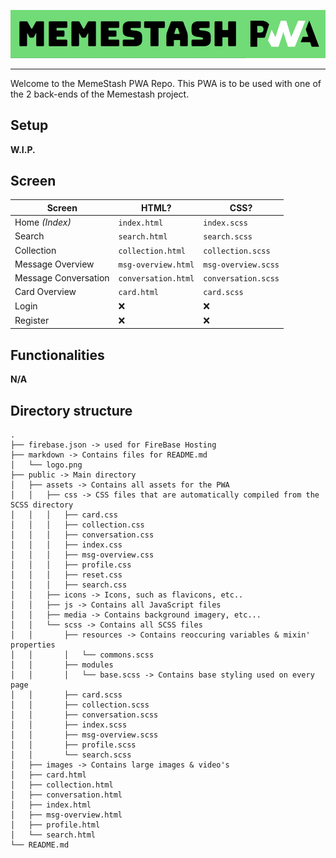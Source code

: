 ![Memestash](./markdown/logo.png)

---

Welcome to the MemeStash PWA Repo. This PWA is to be used with one of the 2 back-ends of the Memestash project.

## Setup
**W.I.P.**

## Screen
|Screen|HTML?|CSS?|
|---|---|---|
|Home *(Index)*|`index.html`|`index.scss`|
|Search|`search.html`|`search.scss`|
|Collection|`collection.html`|`collection.scss`|
|Message Overview|`msg-overview.html`|`msg-overview.scss`|
|Message Conversation|`conversation.html`|`conversation.scss`|
|Card Overview|`card.html`|`card.scss`|
|Login|❌|❌|❌|
|Register|❌|❌|❌|

## Functionalities
**N/A**

## Directory structure
```
.
├── firebase.json -> used for FireBase Hosting
├── markdown -> Contains files for README.md
│   └── logo.png
├── public -> Main directory
│   ├── assets -> Contains all assets for the PWA
│   │   ├── css -> CSS files that are automatically compiled from the SCSS directory
│   │   │   ├── card.css
│   │   │   ├── collection.css
│   │   │   ├── conversation.css
│   │   │   ├── index.css
│   │   │   ├── msg-overview.css
│   │   │   ├── profile.css
│   │   │   ├── reset.css
│   │   │   ├── search.css
│   │   ├── icons -> Icons, such as flavicons, etc..
│   │   ├── js -> Contains all JavaScript files
│   │   ├── media -> Contains background imagery, etc...
│   │   └── scss -> Contains all SCSS files
│   │       ├── resources -> Contains reoccuring variables & mixin' properties
│   │       │   └── commons.scss
│   │       ├── modules
│   │       │   └── base.scss -> Contains base styling used on every page
│   │       ├── card.scss
│   │       ├── collection.scss
│   │       ├── conversation.scss
│   │       ├── index.scss
│   │       ├── msg-overview.scss
│   │       ├── profile.scss
│   │       └── search.scss
│   ├── images -> Contains large images & video's
│   ├── card.html
│   ├── collection.html
│   ├── conversation.html
│   ├── index.html
│   ├── msg-overview.html
│   ├── profile.html
│   └── search.html
└── README.md
```